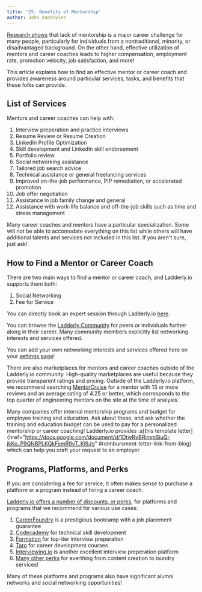 ```yaml
---
title: '25. Benefits of Mentorship'
author: John Vandivier
---
```


[Research shows](https://www.mentorcliq.com/blog/mentoring-stats) that lack of mentorship is a major career challenge for many people, particularly for individuals from a nontraditional, minority, or disadvantaged background. On the other hand, effective utilization of mentors and career coaches leads to higher compensation, employment rate, promotion velocity, job satisfaction, and more!

This article explains how to find an effective mentor or career coach and provides awareness around particular services, tasks, and benefits that these folks can provide.

## List of Services

Mentors and career coaches can help with:

1. Interview preperation and practice interviews
2. Resume Review or Resume Creation
3. LinkedIn Profile Optimization
4. Skill development and LinkedIn skill endorsement
5. Portfolio review
6. Social networking assistance
7. Tailored job search advice
8. Technical assistance or general freelancing services
9. Improved on-the-job performance, PIP remediation, or accelerated promotion
10. Job offer negotiation
11. Assistance in job family change and general
12. Assistance with work-life balance and off-the-job skills such as time and stress management

Many career coaches and mentors have a particular specialization. Some will not be able to accomodate everything on this list while others will have additional talents and services not included in this list. If you aren't sure, just ask!

## How to Find a Mentor or Career Coach

There are two main ways to find a mentor or career coach, and Ladderly.io supports them both:

1. Social Networking
2. Fee for Service

You can directly book an expert session through Ladderly.io [here](https://buy.stripe.com/cN2bMfbOQ2CX5dC7su).

You can browse the [Ladderly Community](https://www.ladderly.io/community) for peers or individuals further along in their career. Many community members explicitly list networking interests and services offered.

You can add your own networking interests and services offered here on your [settings page](https://www.ladderly.io/settings)!

There are also marketplaces for mentors and career coaches outside of the Ladderly.io community. High-quality marketplaces are useful because they provide transparent ratings and pricing. Outside of the Ladderly.io platform, we recommend searching [MentorCruise](https://mentorcruise.com/) for a mentor with 13 or more reviews and an average rating of 4.25 or better, which corresponds to the top quarter of engineering mentors on the site at the time of analysis.

Many companies offer internal mentorship programs and budget for employee training and education. Ask about these, and ask whether the training and education budget can be used to pay for a personalized mentorship or career coaching! Ladderly.io provides :a[this template letter]{href="https://docs.google.com/document/d/1DtwRvBRimmSiuQ-jkKo_P9QNBPLKQkFemR9vT_Kl9Jg" #reimbursment-letter-link-from-blog} which can help you craft your request to an employer.

## Programs, Platforms, and Perks

If you are considering a fee for service, it often makes sense to purchase a platform or a program instead of hiring a career coach.

[Ladderly.io offers a number of discounts, or perks](https://www.ladderly.io/perks), for platforms and programs that we recommend for various use cases:

1. [CareerFoundry](https://www.ladderly.io/perks) is a prestigious bootcamp with a job placement guarantee
2. [Codecademy](https://www.ladderly.io/perks) for technical skill development
3. [Formation](https://www.ladderly.io/perks) for top-tier interview preperation
4. [Taro](https://www.ladderly.io/perks) for career development courses
5. [Interviewing.io](https://www.ladderly.io/perks) is another excellent interview preperation platform
6. [Many other perks](https://www.ladderly.io/perks) for everthing from content creation to laundry services!

Many of these platforms and programs also have significant alumni networks and social networking opportunities!
